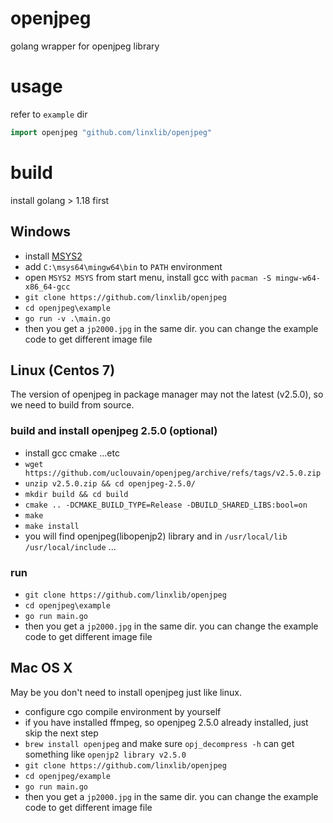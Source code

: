 # openjpeg
golang wrapper for openjpeg library

# usage
refer to `example` dir
```go
import openjpeg "github.com/linxlib/openjpeg"
```

# build

install golang > 1.18 first

## Windows

- install [MSYS2](http://www.msys2.org/)
- add `C:\msys64\mingw64\bin` to `PATH` environment
- open `MSYS2 MSYS` from start menu, install gcc with `pacman -S mingw-w64-x86_64-gcc`
- `git clone https://github.com/linxlib/openjpeg`
- `cd openjpeg\example`
- `go run -v .\main.go`
- then you get a `jp2000.jpg` in the same dir. you can change the example code to get different image file


## Linux (Centos 7)
The version of openjpeg in package manager may not the latest (v2.5.0), so we need to build from source.

### build and install openjpeg 2.5.0 (optional)
- install gcc cmake ...etc
- `wget https://github.com/uclouvain/openjpeg/archive/refs/tags/v2.5.0.zip`
- `unzip v2.5.0.zip && cd openjpeg-2.5.0/`
- `mkdir build && cd build`
- `cmake .. -DCMAKE_BUILD_TYPE=Release -DBUILD_SHARED_LIBS:bool=on`
- `make`
- `make install`
- you will find openjpeg(libopenjp2) library and  in `/usr/local/lib` `/usr/local/include` ...

### run
- `git clone https://github.com/linxlib/openjpeg`
- `cd openjpeg\example`
- `go run main.go`
- then you get a `jp2000.jpg` in the same dir. you can change the example code to get different image file


## Mac OS X
May be you don't need to install openjpeg just like linux.

- configure cgo compile environment by yourself
- if you have installed ffmpeg, so openjpeg 2.5.0 already installed, just skip the next step
- `brew install openjpeg` and make sure `opj_decompress -h` can get something like `openjp2 library v2.5.0`
- `git clone https://github.com/linxlib/openjpeg`
- `cd openjpeg/example`
- `go run main.go`
- then you get a `jp2000.jpg` in the same dir. you can change the example code to get different image file
